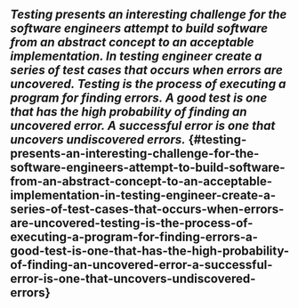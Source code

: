 ## **_Testing presents an interesting challenge for the software engineers attempt to build software from an abstract concept to an acceptable implementation. In testing engineer create a series of test cases that occurs when errors are uncovered. Testing is the process of executing a program for finding errors. A good test is one that has the high probability of finding an uncovered error. A successful error is one that uncovers undiscovered errors._** {#testing-presents-an-interesting-challenge-for-the-software-engineers-attempt-to-build-software-from-an-abstract-concept-to-an-acceptable-implementation-in-testing-engineer-create-a-series-of-test-cases-that-occurs-when-errors-are-uncovered-testing-is-the-process-of-executing-a-program-for-finding-errors-a-good-test-is-one-that-has-the-high-probability-of-finding-an-uncovered-error-a-successful-error-is-one-that-uncovers-undiscovered-errors}